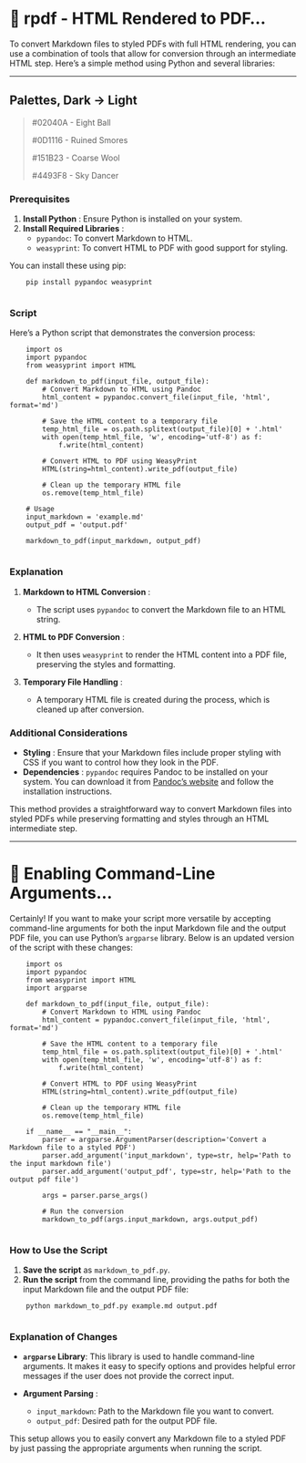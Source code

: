 # 🐍 rpdf - HTML Rendered to PDF…

To convert Markdown files to styled PDFs with full HTML rendering, you can use a combination of tools that allow for conversion through an intermediate HTML step. Here’s a simple method using Python and several libraries:

* * *

## Palettes, Dark -> Light

> #02040A - Eight Ball
> 
> #0D1116 - Ruined Smores
> 
> #151B23 - Coarse Wool
> 
> #4493F8 - Sky Dancer

### Prerequisites

  1. **Install Python** : Ensure Python is installed on your system.
  2. **Install Required Libraries** : 
     * `pypandoc`: To convert Markdown to HTML.
     * `weasyprint`: To convert HTML to PDF with good support for styling.



You can install these using pip:
``` 
    pip install pypandoc weasyprint
    
```

### Script

Here’s a Python script that demonstrates the conversion process:
``` 
    import os
    import pypandoc
    from weasyprint import HTML
    
    def markdown_to_pdf(input_file, output_file):
        # Convert Markdown to HTML using Pandoc
        html_content = pypandoc.convert_file(input_file, 'html', format='md')
    
        # Save the HTML content to a temporary file
        temp_html_file = os.path.splitext(output_file)[0] + '.html'
        with open(temp_html_file, 'w', encoding='utf-8') as f:
            f.write(html_content)
    
        # Convert HTML to PDF using WeasyPrint
        HTML(string=html_content).write_pdf(output_file)
    
        # Clean up the temporary HTML file
        os.remove(temp_html_file)
    
    # Usage
    input_markdown = 'example.md'
    output_pdf = 'output.pdf'
    
    markdown_to_pdf(input_markdown, output_pdf)
    
```

### Explanation

  1. **Markdown to HTML Conversion** :

     * The script uses `pypandoc` to convert the Markdown file to an HTML string.
  2. **HTML to PDF Conversion** :

     * It then uses `weasyprint` to render the HTML content into a PDF file, preserving the styles and formatting.
  3. **Temporary File Handling** :

     * A temporary HTML file is created during the process, which is cleaned up after conversion.



### Additional Considerations

  * **Styling** : Ensure that your Markdown files include proper styling with CSS if you want to control how they look in the PDF.
  * **Dependencies** : `pypandoc` requires Pandoc to be installed on your system. You can download it from [Pandoc’s website](https://pandoc.org/installing.html) and follow the installation instructions.



This method provides a straightforward way to convert Markdown files into styled PDFs while preserving formatting and styles through an HTML intermediate step.

* * *

# 🐍 Enabling Command-Line Arguments…

Certainly! If you want to make your script more versatile by accepting command-line arguments for both the input Markdown file and the output PDF file, you can use Python’s `argparse` library. Below is an updated version of the script with these changes:
``` 
    import os
    import pypandoc
    from weasyprint import HTML
    import argparse
    
    def markdown_to_pdf(input_file, output_file):
        # Convert Markdown to HTML using Pandoc
        html_content = pypandoc.convert_file(input_file, 'html', format='md')
    
        # Save the HTML content to a temporary file
        temp_html_file = os.path.splitext(output_file)[0] + '.html'
        with open(temp_html_file, 'w', encoding='utf-8') as f:
            f.write(html_content)
    
        # Convert HTML to PDF using WeasyPrint
        HTML(string=html_content).write_pdf(output_file)
    
        # Clean up the temporary HTML file
        os.remove(temp_html_file)
    
    if __name__ == "__main__":
        parser = argparse.ArgumentParser(description='Convert a Markdown file to a styled PDF')
        parser.add_argument('input_markdown', type=str, help='Path to the input markdown file')
        parser.add_argument('output_pdf', type=str, help='Path to the output pdf file')
    
        args = parser.parse_args()
    
        # Run the conversion
        markdown_to_pdf(args.input_markdown, args.output_pdf)
    
```

### How to Use the Script

  1. **Save the script** as `markdown_to_pdf.py`.
  2. **Run the script** from the command line, providing the paths for both the input Markdown file and the output PDF file:


``` 
    python markdown_to_pdf.py example.md output.pdf
    
```

### Explanation of Changes

  * **`argparse` Library**: This library is used to handle command-line arguments. It makes it easy to specify options and provides helpful error messages if the user does not provide the correct input.

  * **Argument Parsing** :

    * `input_markdown`: Path to the Markdown file you want to convert.
    * `output_pdf`: Desired path for the output PDF file.



This setup allows you to easily convert any Markdown file to a styled PDF by just passing the appropriate arguments when running the script.
